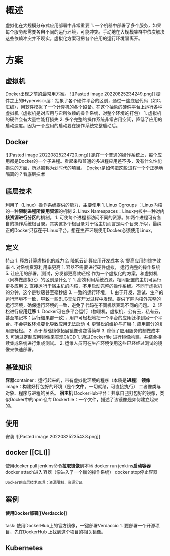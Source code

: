 # 概述
虚拟化在大规模分布式应用部署中非常重要
	1. 一个机器中部署了多个服务，如果每个服务都需要各自不同的运行环境，可能冲突。手动地在大规模集群中依次解决这些依赖冲突并不现实。虚拟化方案可把各个应用的运行环境隔离开。
# 方案
## 虚拟机
Docker出现之前的最常用方案。
![[Pasted image 20220825234249.png]]
硬件之上的Hypervisor层：抽象了各个硬件平台的区别，通过一些底层代码（如C，汇编），用软件模拟了一个计算机的各个设备。在这个抽象的硬件平台上运行各种虚拟机（虚拟机是对应用与它所依赖的操作系统，对整个环境的打包）
	1. 虚拟机的硬件会有大量性能打损失
	2. 多个完整的操作系统非常占用空间，降低了应用的启动速度。因为一个应用的启动要在操作系统完整启动后。
## Docker
![[Pasted image 20220825234720.png]]
跑在一个普通的操作系统上，每个应用都是Docker的一个子进程。看起来和普通的多进程应用差不多，没有什么性能损失的方面，所以被称为划时代的项目。
Docker是如何把这些进程一个个正确地隔离的？看底层技术
## 底层技术
利用了（Linux）操作系统提供的能力，主要使用
	1. Linux Cgroups ：Linux内核的一种**限制进程所使用资源**的机制
	2. Linux Namespaces：Linux内核中一种对**内核资源进行分区**的机制。
		1. 可使每个进程都访问不同的资源。如两个进程可有各自的操作系统根目录。其实这多个根目录对于宿主机而言是两个目录
所以，最纯正的Docker只存在于Linux平台。想在生产环境使用Docker必须使用Linux。
## 定义
特点
	1. 释放计算虚拟化的威力
	2. 降低云计算应用开发成本
	3. 提高应用的维护效率
	4. 对系统资源利用率更高 
		1. 容器不需要进行硬件虚拟， 运行完整的操作系统
	5. 让应用的部署，测试，分发都更高效轻松
作为一个虚拟化的方案，和虚拟机（同样做虚拟化）的区别是什么？
	1. 高效利用系统资源，相同配置的主机可运行更多应用
	2. 直接运行于宿主机的内核，不用启动完整的操作系统。不同于虚拟机的分钟，这个是秒级甚至毫秒级
	3. 一致的运行环境。
		1. 由于开发、测试、生产的运行环境不一致，导致一些BUG无法在开发过程中发现。提供了除内核外完整的运行环境，确保运行环境的一致，避免了代码在不同机器表现不同的问题。
		2. 轻松进行**应用迁移**
			1. Docker可在多平台运行（物理机，虚拟机，公有云，私有云，甚至笔记本：运行结果都一致），用户可轻松地把一个平台的应用迁移到另一个平台。不会导致环境变化导致应用无法启动
	4. 更轻松的维护与扩展
		1. 应用部分的复用更轻松。
		2. 基于基础镜像拓展镜像也变得简单
		3. 降低了应用服务的制做成本
	5. 可通过定制应用镜像来实现CI/CD
		1. 通过Dockerfile 进行镜像构建，并结合持续集成系统进行集成测试。
		2. 运维人员可在生产环境使用这些已经经过测试的镜像来快速部署。
## 基础知识
**容器**container：运行起来的，带有虚拟化环境的程序（本质是**进程**）
**镜像**image：构建好打包好的环境（是个**文件**，一切就绪，可直接执行）
二者像类与对象、程序与进程的关系。
**宿主机**
DockerHub平台：共享自己打包好的镜像，类似Docker中的npm仓库
Dockerfile：一个文件，描述了该镜像是如何建立起来的。
## 使用

安装
![[Pasted image 20220825235438.png]]
## docker [[CLI]] 
使用docker pull jenkins命令**拉取镜像**到本地
docker run jenkins**启动容器**
docker attach进入容器（像进入了一个新的操作系统）
docker stop停止容器
```ad-summary
Docker的底层技术原理：资源限制，资源分区

```

## 案例
#### 使用Docker部署[[Verdaccio]]
task: 使用DockerHub上的官方镜像，一键部署Verdaccio
	1. 要部署一个开源项目，先在DockerHub 上找到这个项目的相关镜像。
## Kubernetes
